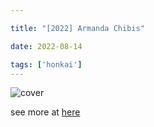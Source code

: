 ```yaml
---

title: "[2022] Armanda Chibis"

date: 2022-08-14

tags: ['honkai']
---
```


![cover](/higanhana_2022_chibi/2022-03-17-14-13-17_0-56BAD.png)

see more at [here](https://hanadoc.c0010.repl.co/higanhana_2022_chibi.html)